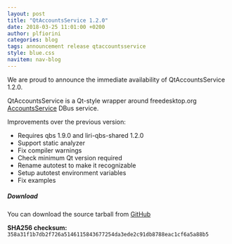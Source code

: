 ```yaml
---
layout: post
title: "QtAccountsService 1.2.0"
date: 2018-03-25 11:01:00 +0200
author: plfiorini
categories: blog
tags: announcement release qtaccountsservice
style: blue.css
navitem: nav-blog
---
```


We are proud to announce the immediate availability of QtAccountsService 1.2.0.

QtAccountsService is a Qt-style wrapper around freedesktop.org [AccountsService][accountsservice] DBus service.

Improvements over the previous version:

* Requires qbs 1.9.0 and liri-qbs-shared 1.2.0
* Support static analyzer
* Fix compiler warnings
* Check minimum Qt version required
* Rename autotest to make it recognizable
* Setup autotest environment variables
* Fix examples

##### Download

You can download the source tarball from [GitHub][tarball]

**SHA256 checksum:** `358a31f1b7db2f726a5146115843677254da3ede2c91db8788eac1cf6a5a88b5`


[accountsservice]: http://www.freedesktop.org/wiki/Software/AccountsService
[tarball]: https://github.com/lirios/qtaccountsservice/releases/download/v1.2.0/qtaccountsservice-1.2.0.tar.xz

